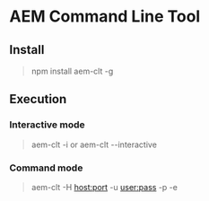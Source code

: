 # AEM Command Line Tool

## Install

> npm install aem-clt -g

## Execution

### Interactive mode
> aem-clt -i
or
> aem-clt --interactive

### Command mode

> aem-clt -H <host:port> -u <user:pass> -p <content-path> -e <action>
  
  
